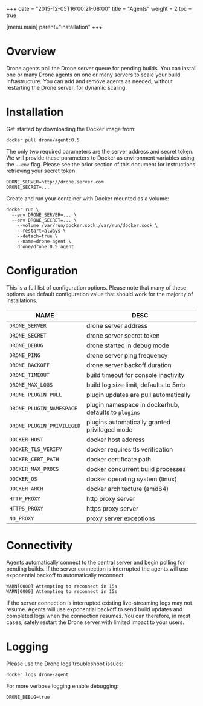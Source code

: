+++
date = "2015-12-05T16:00:21-08:00"
title = "Agents"
weight = 2
toc = true

[menu.main]
	parent="installation"
+++

# Overview

Drone agents poll the Drone server queue for pending builds. You can install one or many Drone agents on one or many servers to scale your build infrastructure. You can add and remove agents as needed, without restarting the Drone server, for dynamic scaling.

# Installation

Get started by downloading the Docker image from:

```
docker pull drone/agent:0.5
```

The only two required parameters are the server address and secret token. We will provide these parameters to Docker as environment variables using the `--env` flag. Please see the prior section of this document for instructions retrieving your secret token.

```
DRONE_SERVER=http://drone.server.com
DRONE_SECRET=...
```

Create and run your container with Docker mounted as a volume:

```
docker run \
  --env DRONE_SERVER=... \
  --env DRONE_SECRET=... \
	--volume /var/run/docker.sock:/var/run/docker.sock \
	--restart=always \
	--detach=true \
	--name=drone-agent \
	drone/drone:0.5 agent
```


# Configuration

This is a full list of configuration options. Please note that many of these options use default configuration value that should work for the majority of installations.

NAME                        | DESC
----------------------------|--------------------------------------------------------
`DRONE_SERVER`              | drone server address
`DRONE_SECRET`              | drone server secret token
`DRONE_DEBUG`               | drone started in debug mode
`DRONE_PING`                | drone server ping frequency
`DRONE_BACKOFF`             | drone server backoff duration
`DRONE_TIMEOUT`             | build timeout for console inactivity
`DRONE_MAX_LOGS`            | build log size limit, defaults to 5mb
`DRONE_PLUGIN_PULL`         | plugin updates are pull automatically
`DRONE_PLUGIN_NAMESPACE`    | plugin namespace in dockerhub, defaults to `plugins`
`DRONE_PLUGIN_PRIVILEGED`   | plugins automatically granted privileged mode
`DOCKER_HOST`               | docker host address
`DOCKER_TLS_VERIFY`         | docker requires tls verification
`DOCKER_CERT_PATH`          | docker certificate path
`DOCKER_MAX_PROCS`          | docker concurrent build processes
`DOCKER_OS`                 | docker operating system (linux)
`DOCKER_ARCH`               | docker architecture (amd64)
`HTTP_PROXY`                | http proxy server
`HTTPS_PROXY`               | https proxy server
`NO_PROXY`                  | proxy server exceptions

# Connectivity

Agents automatically connect to the central server and begin polling for pending builds. If the server connection is interrupted the agents will use exponential backoff to automatically reconnect:

```
WARN[0000] Attempting to reconnect in 15s
WARN[0000] Attempting to reconnect in 15s
```

If the server connection is interrupted existing live-streaming logs may not resume. Agents will use exponential backoff to send build updates and completed logs when the connection resumes. You can therefore, in most cases, safely restart the Drone server with limited impact to your users.

# Logging

Please use the Drone logs troubleshoot issues:

```
docker logs drone-agent
```

For more verbose logging enable debugging:

```
DRONE_DEBUG=true
```
